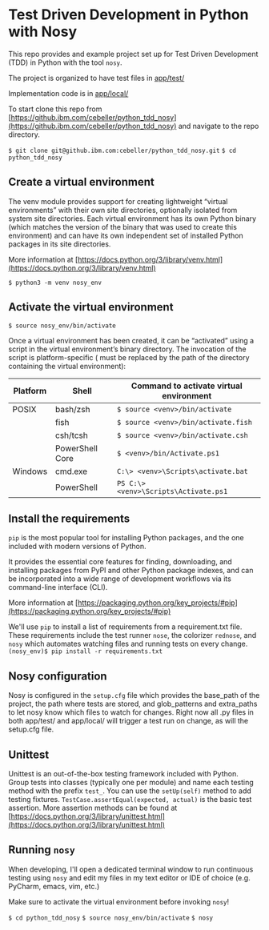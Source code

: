 # Test Driven Development in Python with Nosy
This repo provides and example project set up for Test Driven Development (TDD) in Python with the tool `nosy`.

The project is organized to have test files in [app/test/](./app/test/)

Implementation code is in [app/local/](./app/local)

To start clone this repo from [https://github.ibm.com/cebeller/python_tdd_nosy](https://github.ibm.com/cebeller/python_tdd_nosy) and navigate to the repo directory.

`$ git clone git@github.ibm.com:cebeller/python_tdd_nosy.git`
`$ cd python_tdd_nosy`

## Create a virtual environment
The venv module provides support for creating lightweight “virtual environments” with their own site directories, optionally isolated from system site directories. Each virtual environment has its own Python binary (which matches the version of the binary that was used to create this environment) and can have its own independent set of installed Python packages in its site directories.

More information at
[https://docs.python.org/3/library/venv.html](https://docs.python.org/3/library/venv.html)

`$ python3 -m venv nosy_env`

## Activate the virtual environment

`$ source nosy_env/bin/activate`

Once a virtual environment has been created, it can be “activated” using a script in the virtual environment’s binary directory. The invocation of the script is platform-specific (<venv> must be replaced by the path of the directory containing the virtual environment):

| Platform | Shell | Command to activate virtual environment |
|--|--|--|
| POSIX | bash/zsh | `$ source <venv>/bin/activate` |
| | fish | `$ source <venv>/bin/activate.fish` |
| | csh/tcsh | `$ source <venv>/bin/activate.csh` |
| | PowerShell Core | `$ <venv>/bin/Activate.ps1` |
| Windows | cmd.exe | `C:\> <venv>\Scripts\activate.bat` |
| | PowerShell | `PS C:\> <venv>\Scripts\Activate.ps1` |


## Install the requirements
`pip` is the most popular tool for installing Python packages, and the one included with modern versions of Python.

It provides the essential core features for finding, downloading, and installing packages from PyPI and other Python package indexes, and can be incorporated into a wide range of development workflows via its command-line interface (CLI).

More information at
[https://packaging.python.org/key_projects/#pip](https://packaging.python.org/key_projects/#pip)

We'll use `pip` to install a list of requirements from a requirement.txt file.
These requirements include the test runner `nose`, the colorizer `rednose`, and `nosy` which automates watching files and running tests on every change.
`(nosy_env)$ pip install -r requirements.txt`


## Nosy configuration
Nosy is configured in the `setup.cfg` file which provides the base_path of the project, the path where tests are stored, and glob_patterns and extra_paths to let nosy know which files to watch for changes. Right now all .py files in both app/test/ and app/local/ will trigger a test run on change, as will the setup.cfg file.


## Unittest
Unittest is an out-of-the-box testing framework included with Python. Group tests into classes (typically one per module) and name each testing method with the prefix `test_`.
You can use the `setUp(self)` method to add testing fixtures.
`TestCase.assertEqual(expected, actual)` is the basic test assertion. More assertion methods can be found at [https://docs.python.org/3/library/unittest.html](https://docs.python.org/3/library/unittest.html)

## Running `nosy`
When developing, I'll open a dedicated terminal window to run continuous testing using `nosy` and edit my files in my text editor or IDE of choice (e.g. PyCharm, emacs, vim, etc.)

Make sure to activate the virtual environment before invoking `nosy`!

`$ cd python_tdd_nosy`
`$ source nosy_env/bin/activate`
`$ nosy`